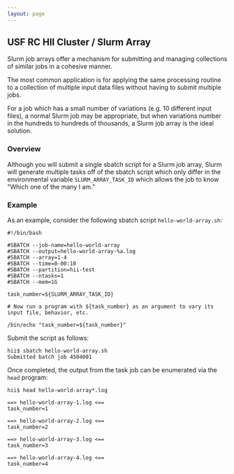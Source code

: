 ```yaml
---
layout: page
---
```


## USF RC HII Cluster / Slurm Array

Slurm job arrays offer a mechanism for submitting and managing collections of similar jobs in a cohesive manner.

The most common application is for applying the same processing routine to a collection of multiple input data files
without having to submit multiple jobs.

For a job which has a small number of variations (e.g. 10 different input files), a normal Slurm job may be appropriate, but when variations number in the hundreds to hundreds of thousands, a Slurm job array is the ideal solution.

### Overview

Although you will submit a single sbatch script for a Slurm job array, Slurm will generate
multiple tasks off of the sbatch script which only differ in the environmental variable
`SLURM_ARRAY_TASK_ID` which allows the job to know "Which one of the many I am."

### Example

As an example, consider the following sbatch script `hello-world-array.sh`:

```
#!/bin/bash

#SBATCH --job-name=hello-world-array
#SBATCH --output=hello-world-array-%a.log
#SBATCH --array=1-4
#SBATCH --time=0-00:10
#SBATCH --partition=hii-test
#SBATCH --ntasks=1
#SBATCH --mem=1G

task_number=${SLURM_ARRAY_TASK_ID}

# Now run a program with ${task_number} as an argument to vary its input file, behavior, etc.

/bin/echo "task_number=${task_number}"
```

Submit the script as follows:

```
hii$ sbatch hello-world-array.sh
Submitted batch job 4504001
```

Once completed, the output from the task job can be enumerated via the `head` program:

```
hii$ head hello-world-array*.log

==> hello-world-array-1.log <==
task_number=1

==> hello-world-array-2.log <==
task_number=2

==> hello-world-array-3.log <==
task_number=3

==> hello-world-array-4.log <==
task_number=4
```
